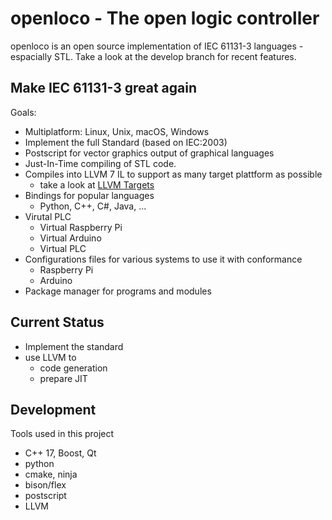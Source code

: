 # openloco - The open logic controller

openloco is an open source implementation of IEC 61131-3 languages - espacially STL.
Take a look at the develop branch for recent features.

## Make IEC 61131-3 great again

Goals:

* Multiplatform:  Linux, Unix, macOS, Windows
* Implement the full Standard (based on IEC:2003)
* Postscript for vector graphics output of graphical languages
* Just-In-Time compiling of STL code.
* Compiles into LLVM 7 IL to support as many target plattform as possible
    * take a look at [LLVM Targets](https://llvm.org/devmtg/2014-04/PDFs/LightningTalks/2014-3-31_ClangTargetSupport_LighteningTalk.pdf)
* Bindings for popular languages
    * Python, C++, C#, Java, ... 
* Virutal PLC
    * Virtual Raspberry Pi
    * Virtual Arduino
    * Virtual PLC
* Configurations files for various systems to use it with conformance
    * Raspberry Pi
    * Arduino
* Package manager for programs and modules

## Current Status 
    
* Implement the standard
* use LLVM to
    * code generation 
    * prepare JIT
 
## Development

Tools used in this project

* C++ 17, Boost, Qt
* python
* cmake, ninja
* bison/flex
* postscript
* LLVM
